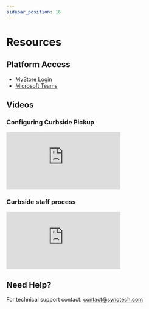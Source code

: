 ```yaml
---
sidebar_position: 16
---
```


# Resources 

## Platform Access 
- [MyStore Login](https://dcio.synqtech.com)
- [Microsoft Teams](https://teams.cloud.microsoft/)

## Videos

### Configuring Curbside Pickup
<iframe style={{aspectRatio: "16/9", width: "100%"}} src="https://www.youtube.com/embed/XaU57OGLz-Y" title="SYNQ Technology - Configuring Curbside Pickup" frameborder="0" allow="encrypted-media; picture-in-picture; web-share" referrerpolicy="strict-origin-when-cross-origin" allowfullscreen></iframe>

### Curbside staff process
<iframe style={{aspectRatio: "16/9", width: "100%"}} src="https://www.youtube.com/embed/kfW2PaRxd3M" title="SYNQ Technology - Curbside staff process" frameborder="0" allow="encrypted-media; picture-in-picture; web-share" referrerpolicy="strict-origin-when-cross-origin" allowfullscreen></iframe>

## Need Help? 
For technical support contact: contact@synqtech.com 